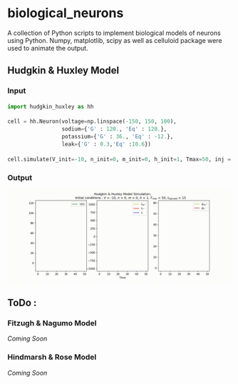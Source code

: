 # biological_neurons
A collection of Python scripts to implement biological models of neurons using Python. 
Numpy, matplotlib, scipy as well as celluloid package were used to animate the output. 

## Hudgkin & Huxley Model

### Input
```python
import hudgkin_huxley as hh

cell = hh.Neuron(voltage=np.linspace(-150, 150, 100), 
                 sodium={'G' : 120., 'Eq' : 120.},
                 potassium={'G' : 36., 'Eq' : -12.},
                 leak={'G' : 0.3,'Eq' :10.6})

cell.simulate(V_init=-10, n_init=0, m_init=0, h_init=1, Tmax=50, inj = 15)
``` 
### Output
![HH simulation](Demo/HHsimulation.gif)


## ToDo : 

### Fitzugh & Nagumo Model

*Coming Soon*

### Hindmarsh & Rose Model

*Coming Soon*
